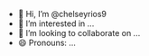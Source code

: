- 👋 Hi, I’m @chelseyrios9
- 👀 I’m interested in ...
- 💞️ I’m looking to collaborate on ...
- 😄 Pronouns: ...

<!---
chelseyrios9/chelseyrios9 is a ✨ special ✨ repository because its `README.md` (this file) appears on your GitHub profile.
You can click the Preview link to take a look at your changes.
--->
